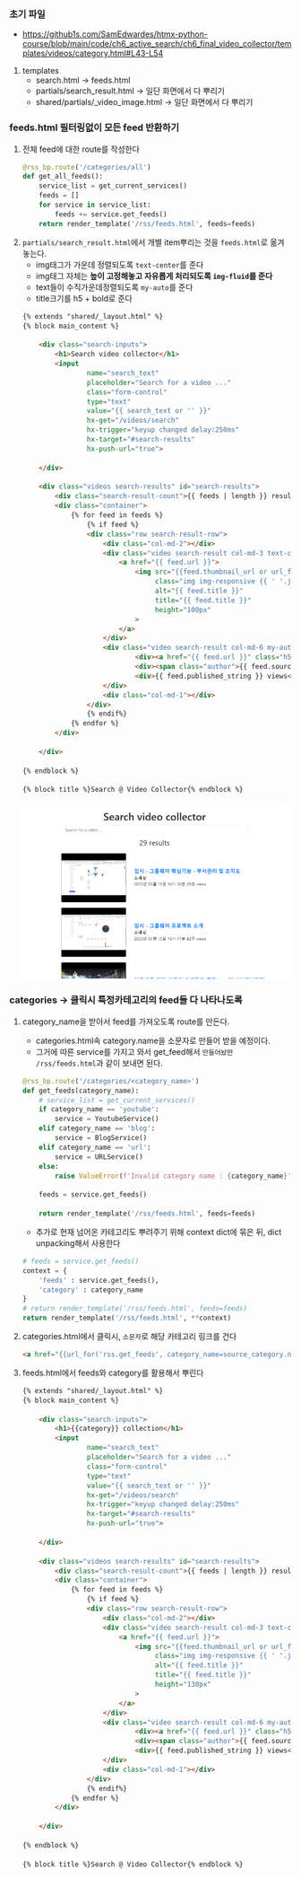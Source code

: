 ### 초기 파일
- https://github1s.com/SamEdwardes/htmx-python-course/blob/main/code/ch6_active_search/ch6_final_video_collector/templates/videos/category.html#L43-L54

1. templates
    - search.html -> feeds.html
    - partials/search_result.html -> 일단 화면에서 다 뿌리기
    - shared/partials/_video_image.html -> 일단 화면에서 다 뿌리기

### feeds.html 필터링없이 모든 feed 반환하기
1. 전체 feed에 대한 route를 작성한다
    ```python
    @rss_bp.route('/categories/all')
    def get_all_feeds():
        service_list = get_current_services()
        feeds = []
        for service in service_list:
            feeds += service.get_feeds()
        return render_template('/rss/feeds.html', feeds=feeds)
    ```
2. `partials/search_result.html`에서 개별 item뿌리는 것을 `feeds.html`로 옮겨놓는다.
    - img태그가 가운데 정렬되도록 `text-center`를 준다
    - img태그 자체는 **높이 고정해놓고 자유롭게 처리되도록 `img-fluid`를 준다**
    - text들이 수직가운데정렬되도록 `my-auto`를 준다
    - title크기를 h5 + bold로 준다
    ```html
    {% extends "shared/_layout.html" %}
    {% block main_content %}
    
        <div class="search-inputs">
            <h1>Search video collector</h1>
            <input
                    name="search_text"
                    placeholder="Search for a video ..."
                    class="form-control"
                    type="text"
                    value="{{ search_text or '' }}"
                    hx-get="/videos/search"
                    hx-trigger="keyup changed delay:250ms"
                    hx-target="#search-results"
                    hx-push-url="true">
    
        </div>
    
        <div class="videos search-results" id="search-results">
            <div class="search-result-count">{{ feeds | length }} results</div>
            <div class="container">
                {% for feed in feeds %}
                    {% if feed %}
                    <div class="row search-result-row">
                        <div class="col-md-2"></div>
                        <div class="video search-result col-md-3 text-center">
                            <a href="{{ feed.url }}">
                                <img src="{{feed.thumbnail_url or url_for('static', filename='/image/source_categories/' + feed.source.source_category.name + '.png') }}"
                                     class="img img-responsive {{ ' '.join(classes) }} img-fluid"
                                     alt="{{ feed.title }}"
                                     title="{{ feed.title }}"
                                     height="100px"
                                >
                            </a>
                        </div>
                        <div class="video search-result col-md-6 my-auto">
                                <div><a href="{{ feed.url }}" class="h5 font-weight-bold">{{ feed.title }}</a></div>
                                <div><span class="author">{{ feed.source.target_name }}</span></div>
                                <div>{{ feed.published_string }} views</div>
                        </div>
                        <div class="col-md-1"></div>
                    </div>
                    {% endif%}
                {% endfor %}
            </div>
    
        </div>
    
    {% endblock %}
    
    {% block title %}Search @ Video Collector{% endblock %}
    ```
    ![img.png](images/all_feeds.png)


### categories -> 클릭시 특정카테고리의 feed들 다 나타나도록
1. category_name을 받아서 feed를 가져오도록  route를 만든다.
    - categories.html속 category.name을 소문자로 만들어 받을 예정이다.
    - 그거에 따른 service를 가지고 와서 get_feed해서 `만들어놨떤 /rss/feeds.html`과 같이 보내면 된다.
    ```python
    @rss_bp.route('/categories/<category_name>')
    def get_feeds(category_name):
        # service_list = get_current_services()
        if category_name == 'youtube':
            service = YoutubeService()
        elif category_name == 'blog':
            service = BlogService()
        elif category_name == 'url':
            service = URLService()
        else:
            raise ValueError(f'Invalid category name : {category_name}')
    
        feeds = service.get_feeds()
    
        return render_template('/rss/feeds.html', feeds=feeds)
    ```
    - 추가로 현재 넘어온 카테고리도 뿌려주기 위해 context dict에 묶은 뒤, dict unpacking해서 사용한다
    ```python
    # feeds = service.get_feeds()
    context = {
        'feeds' : service.get_feeds(),
        'category' : category_name
    }
    # return render_template('/rss/feeds.html', feeds=feeds)
    return render_template('/rss/feeds.html', **context)
    ```
   

2. categories.html에서 클릭시, `소문자`로 해당 카테고리 링크를 건다
    ```html
    <a href="{{url_for('rss.get_feeds', category_name=source_category.name.lower())}}">
    ```
3. feeds.html에서 feeds와 category를 활용해서 뿌린다
    ```html
    {% extends "shared/_layout.html" %}
    {% block main_content %}
    
        <div class="search-inputs">
            <h1>{{category}} collection</h1>
            <input
                    name="search_text"
                    placeholder="Search for a video ..."
                    class="form-control"
                    type="text"
                    value="{{ search_text or '' }}"
                    hx-get="/videos/search"
                    hx-trigger="keyup changed delay:250ms"
                    hx-target="#search-results"
                    hx-push-url="true">
    
        </div>
    
        <div class="videos search-results" id="search-results">
            <div class="search-result-count">{{ feeds | length }} results</div>
            <div class="container">
                {% for feed in feeds %}
                    {% if feed %}
                    <div class="row search-result-row">
                        <div class="col-md-2"></div>
                        <div class="video search-result col-md-3 text-center">
                            <a href="{{ feed.url }}">
                                <img src="{{feed.thumbnail_url or url_for('static', filename='/image/source_categories/' + feed.source.source_category.name + '.png') }}"
                                     class="img img-responsive {{ ' '.join(classes) }}"
                                     alt="{{ feed.title }}"
                                     title="{{ feed.title }}"
                                     height="130px"
                                >
                            </a>
                        </div>
                        <div class="video search-result col-md-6 my-auto">
                                <div><a href="{{ feed.url }}" class="h5 font-weight-bold">{{ feed.title }}</a></div>
                                <div><span class="author">{{ feed.source.target_name }}</span></div>
                                <div>{{ feed.published_string }} views</div>
                        </div>
                        <div class="col-md-1"></div>
                    </div>
                    {% endif%}
                {% endfor %}
            </div>
    
        </div>
    
    {% endblock %}
    
    {% block title %}Search @ Video Collector{% endblock %}
    ```